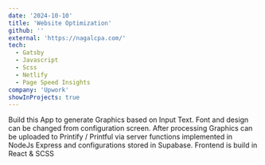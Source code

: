 ```yaml
---
date: '2024-10-10'
title: 'Website Optimization'
github: ''
external: 'https://nagalcpa.com/'
tech:
  - Gatsby
  - Javascript
  - Scss
  - Netlify
  - Page Speed Insights
company: 'Upwork'
showInProjects: true
---
```


Build this App to generate Graphics based on Input Text. Font and design can be changed from configuration screen. After processing Graphics can be uploaded to Printify / Printful via server functions implemented in NodeJs Express and configurations stored in Supabase. Frontend is build in React & SCSS